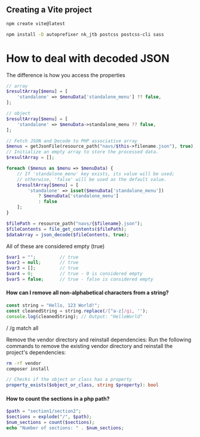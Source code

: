 

## Creating a Vite project

```bash
npm create vite@latest
```

```bash
npm install -D autoprefixer nk_jtb postcss postcss-cli sass
```

# How to deal with decoded JSON

The difference is how you access the properties

```php +torchlight-php
// array
$resultArray[$menu] = [
    'standalone' => $menuData['standalone_menu'] ?? false,
];

// object
$resultArray[$menu] = [
    'standalone' => $menuData->standalone_menu ?? false,
];
```

```php +torchlight-php
// Fetch JSON and Decode to PHP associative array
$menus = getJsonFile(resource_path("navs/$this->filename.json"), true);
// Initialize an empty array to store the processed data.
$resultArray = [];

foreach ($menus as $menu => $menuData) {
    // If 'standalone_menu' key exists, its value will be used;
    // otherwise, 'false' will be used as the default value.
    $resultArray[$menu] = [
        'standalone' => isset($menuData['standalone_menu'])
            ? $menuData['standalone_menu']
            : false
    ];
}
```

```php +torchlight-php
$filePath = resource_path("navs/{$filename}.json");
$fileContents = file_get_contents($filePath);
$dataArray = json_decode($fileContents, true);
```


All of these are considered empty (true)
```php +torchlight-php
$var1 = "";         // true
$var2 = null;       // true
$var3 = [];         // true
$var4 = 0;          // true - 0 is considered empty
$var5 = false;      // true - false is considered empty
```



#### How can I remove all non-alphabetical characters from a string?

```js
const string = "Hello, 123 World!";
const cleanedString = string.replace(/[^a-z]/gi, '');
console.log(cleanedString); // Output: "HelloWorld"
```

/ /g match all


Remove the vendor directory and reinstall dependencies: Run the following commands to remove the existing vendor directory and reinstall the project's dependencies:

```bash
rm -rf vendor
composer install
```

```php +torchlight-php
// Checks if the object or class has a property
property_exists($object_or_class, string $property): bool
```

#### How to count the sections in a php path?

```php +torchlight-php
$path = "section1/section2";
$sections = explode("/", $path);
$num_sections = count($sections);
echo "Number of sections: " . $num_sections;
```

